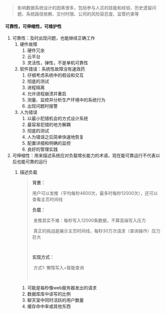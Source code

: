 >影响数据系统设计的因素很多，包括参与人员的技能和经验、历史遗留问题、系统路径依赖、交付时限、公司的风险容忍度、监管约束等

#### 可靠性，可伸缩性，可维护性

1. 可靠性：及时出现问题，也能继续正确工作
   1. 硬件故障
      1. 硬件冗余
      2. 云平台
      3. 灵活性，弹性，不是单机可靠性
   2. 软件错误：系统性故障没有速效药
      1. 仔细考虑系统中的假设和交互
      2. 彻底的测试
      3. 进程隔离
      4. 允许进程崩溃并重启
      5. 测量、监控并分析生产环境中的系统行为
      6. 出现问题时报警
   3. 人为错误
      1. 以最小犯错机会的方式设计系统
      2. 最容易犯错的地方解耦
      3. 彻底的测试
      4. 人为错误之后简单快速地恢复
      5. 配置详细和明确的监控
      6. 良好的管理实践
2. 可伸缩性：用来描述系统应对负载增长能力的术语，现在能可靠运行不代表以后也能可靠的运行
   1. 描述负载

      >**背景：**
      >
      >​		用户可以发推（平均每秒4600次，最多时每秒12000次），还可以查看主页时间线
      >
      >
      >
      >**负载：**
      >
      >​		发推其实不难：每秒写入12000条数据，不算高端写入压力
      >
      >​		真正的挑战是展示主页时间线，每秒30万次请求（查询操作）压力巨大
      >
      >​	
      >
      >**实现方式：**
      >
      >​		方式1: 懒惰写入+智能查询
      >
      >​					

      1. 可能是每秒像web服务器发出的请求
      2. 数据库库中读写的比例
      3. 聊天室中同时活跃的用户数量
      4. 缓存命中率或其他东西